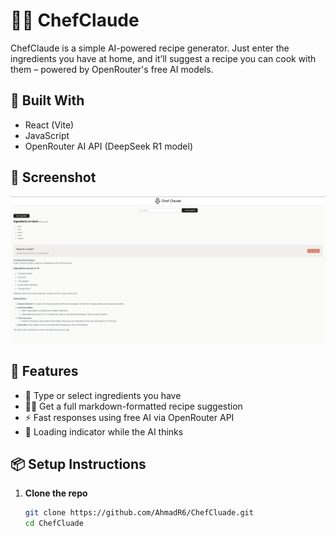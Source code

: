 # 👨‍🍳 ChefClaude

ChefClaude is a simple AI-powered recipe generator. Just enter the ingredients you have at home, and it’ll suggest a recipe you can cook with them – powered by OpenRouter's free AI models.

## 🧠 Built With

- React (Vite)
- JavaScript
- OpenRouter AI API (DeepSeek R1 model)

## 📸 Screenshot

![App Screenshot](https://github.com/AhmadR6/ChefCluade/raw/main/screenshot.png)

## 🚀 Features

- 🔎 Type or select ingredients you have
- 🧑‍🍳 Get a full markdown-formatted recipe suggestion
- ⚡ Fast responses using free AI via OpenRouter API
- 🔄 Loading indicator while the AI thinks

## 📦 Setup Instructions

1. **Clone the repo**
   ```bash
   git clone https://github.com/AhmadR6/ChefCluade.git
   cd ChefCluade
   ```
